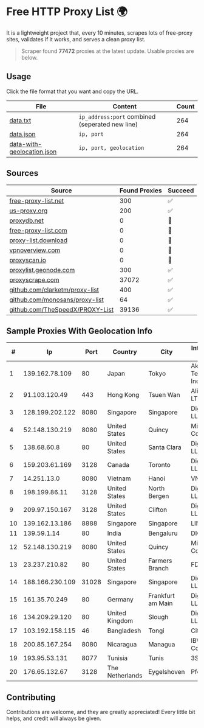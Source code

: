 
# Free HTTP Proxy List 🌍

It is a lightweight project that, every 10 minutes, scrapes lots of free-proxy sites, validates if it works, and serves a clean proxy list.


> Scraper found **77472** proxies at the latest update. Usable proxies are below.

## Usage

Click the file format that you want and copy the URL.


|File|Content|Count|
|----|-------|-----|
|[data.txt](https://raw.githubusercontent.com/themiralay/Proxy-List-World/master/data.txt)|`ip_address:port` combined (seperated new line)|264|
|[data.json](https://raw.githubusercontent.com/themiralay/Proxy-List-World/master/data.json)|`ip, port`|264|
|[data-with-geolocation.json](https://raw.githubusercontent.com/themiralay/Proxy-List-World/master/data-with-geolocation.json)|`ip, port, geolocation`|264|

## Sources

|Source|Found Proxies|Succeed|
|------|-------------|-------|
|[free-proxy-list.net](https://free-proxy-list.net)|300|✅|
|[us-proxy.org](https://www.us-proxy.org)|200|✅|
|[proxydb.net](http://proxydb.net)|0|🚫|
|[free-proxy-list.com](https://free-proxy-list.com/?page=&port=&type%5B%5D=http&type%5B%5D=https&up_time=0&search=Search)|0|🚫|
|[proxy-list.download](https://www.proxy-list.download/HTTP)|0|🚫|
|[vpnoverview.com](https://vpnoverview.com/privacy/anonymous-browsing/free-proxy-servers)|0|🚫|
|[proxyscan.io](https://www.proxyscan.io)|0|🚫|
|[proxylist.geonode.com](https://proxylist.geonode.com/api/proxy-list?limit=300&page=1&sort_by=lastChecked&sort_type=desc&protocols=http,https)|300|✅|
|[proxyscrape.com](https://api.proxyscrape.com/v2/?request=displayproxies&protocol=http&timeout=10000&country=all&ssl=all&anonymity=all)|37072|✅|
|[github.com/clarketm/proxy-list](https://raw.githubusercontent.com/clarketm/proxy-list/master/proxy-list-raw.txt)|400|✅|
|[github.com/monosans/proxy-list](https://raw.githubusercontent.com/monosans/proxy-list/main/proxies/http.txt)|64|✅|
|[github.com/TheSpeedX/PROXY-List](https://raw.githubusercontent.com/TheSpeedX/PROXY-List/master/http.txt)|39136|✅|


## Sample Proxies With Geolocation Info

|#|Ip|Port|Country|City|Internet Service Provider|
|-|--|----|-------|----|-------------------------|
|1|139.162.78.109|80|Japan|Tokyo|Akamai Technologies, Inc.|
|2|91.103.120.49|443|Hong Kong|Tsuen Wan|Alice Networks LTD|
|3|128.199.202.122|8080|Singapore|Singapore|DigitalOcean, LLC|
|4|52.148.130.219|8080|United States|Quincy|Microsoft Corporation|
|5|138.68.60.8|80|United States|Santa Clara|DigitalOcean, LLC|
|6|159.203.61.169|3128|Canada|Toronto|DigitalOcean, LLC|
|7|14.251.13.0|8080|Vietnam|Hanoi|VNPT|
|8|198.199.86.11|3128|United States|North Bergen|DigitalOcean, LLC|
|9|209.97.150.167|3128|United States|Clifton|DigitalOcean, LLC|
|10|139.162.13.186|8888|Singapore|Singapore|LINODE|
|11|139.59.1.14|80|India|Bengaluru|DIGITALOCEAN|
|12|52.148.130.219|8080|United States|Quincy|Microsoft Corporation|
|13|23.237.210.82|80|United States|Farmers Branch|FDCservers.net|
|14|188.166.230.109|31028|Singapore|Singapore|DigitalOcean, LLC|
|15|161.35.70.249|80|Germany|Frankfurt am Main|DigitalOcean, LLC|
|16|134.209.29.120|80|United Kingdom|Slough|DigitalOcean, LLC|
|17|103.192.158.115|46|Bangladesh|Tongi|City Online Ltd.|
|18|200.85.167.254|8080|Nicaragua|Managua|IBW Communications|
|19|193.95.53.131|8077|Tunisia|Tunis|3S INF|
|20|176.65.132.67|3128|The Netherlands|Eygelshoven|Pfcloud UG|



## Contributing

Contributions are welcome, and they are greatly appreciated! Every
little bit helps, and credit will always be given.

